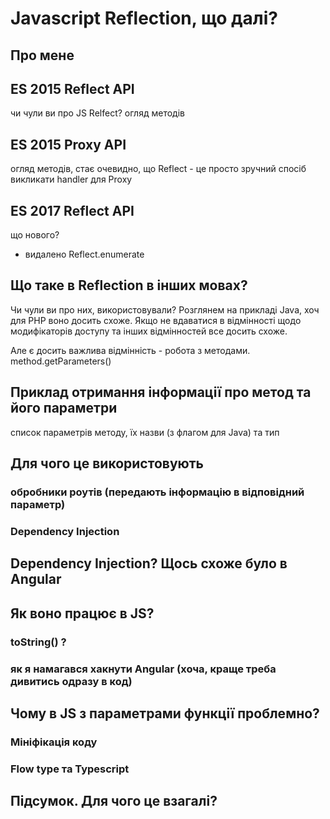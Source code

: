 # Javascript Reflection, що далі?

## Про мене

## ES 2015 Reflect API
чи чули ви про JS Relfect?
огляд методів

## ES 2015 Proxy API
огляд методів, стає очевидно, що Reflect - це просто зручний спосіб викликати handler для Proxy

## ES 2017 Reflect API
що нового?
- видалено Reflect.enumerate

## Що таке в Reflection в інших мовах?
Чи чули ви про них, використовували?
Розглянем на прикладі Java, хоч для PHP воно досить схоже.
Якщо не вдаватися в відмінності щодо модифікаторів доступу та інших відмінностей все досить схоже.

Але є досить важлива відмінність - робота з методами. method.getParameters()

## Приклад отримання інформації про метод та його параметри
список параметрів методу, їх назви (з флагом для Java) та тип

## Для чого це використовують
### обробники роутів (передають інформацію в відповідний параметр)
### Dependency Injection

## Dependency Injection? Щось схоже було в Angular

## Як воно працює в JS?
### toString() ?
### як я намагався хакнути Angular (хоча, краще треба дивитись одразу в код)

## Чому в JS з параметрами функції проблемно?
### Мініфікація коду
### Flow type та Typescript

## Підсумок. Для чого це взагалі?
